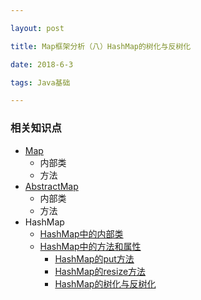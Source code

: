 ```yaml
---

layout: post

title: Map框架分析（八）HashMap的树化与反树化

date: 2018-6-3

tags: Java基础

---
```


### 相关知识点
- [Map]()
	- 内部类
	- 方法
- [AbstractMap]()
	- 内部类
	- 方法
- HashMap
	- [HashMap中的内部类]()
	- [HashMap中的方法和属性]()
		- [HashMap的put方法]()
		- [HashMap的resize方法]()
		- [HashMap的树化与反树化]()